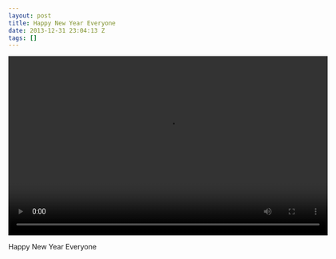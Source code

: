 ```yaml
---
layout: post
title: Happy New Year Everyone
date: 2013-12-31 23:04:13 Z
tags: []
---
```

<video width="640" height="360" autoplay="autoplay" controls="controls"><source src="/media/2013/12/71791317448.mp4" type="video/mp4"></video>

Happy New Year Everyone
